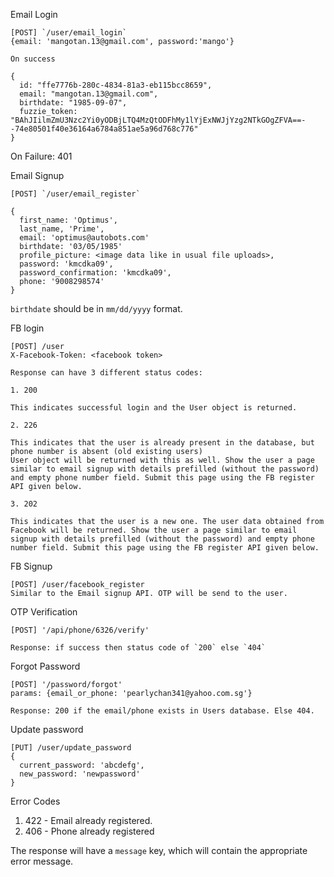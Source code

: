 Email Login

```
[POST] `/user/email_login`
{email: 'mangotan.13@gmail.com', password:'mango'}

On success 

{
  id: "ffe7776b-280c-4834-81a3-eb115bcc8659",
  email: "mangotan.13@gmail.com",
  birthdate: "1985-09-07",
  fuzzie_token: "BAhJIilmZmU3Nzc2Yi0yODBjLTQ4MzQtODFhMy1lYjExNWJjYzg2NTkGOgZFVA==--74e80501f40e36164a6784a851ae5a96d768c776"
}
```

On Failure: 401

Email Signup

```
[POST] `/user/email_register`

{
  first_name: 'Optimus', 
  last_name, 'Prime',
  email: 'optimus@autobots.com' 
  birthdate: '03/05/1985' 
  profile_picture: <image data like in usual file uploads>,
  password: 'kmcdka09',
  password_confirmation: 'kmcdka09',
  phone: '9008298574'
}
```

`birthdate` should be in `mm/dd/yyyy` format.

FB login

```
[POST] /user
X-Facebook-Token: <facebook token>

Response can have 3 different status codes:

1. 200

This indicates successful login and the User object is returned.

2. 226

This indicates that the user is already present in the database, but phone number is absent (old existing users)
User object will be returned with this as well. Show the user a page similar to email signup with details prefilled (without the password) and empty phone number field. Submit this page using the FB register API given below.

3. 202

This indicates that the user is a new one. The user data obtained from Facebook will be returned. Show the user a page similar to email signup with details prefilled (without the password) and empty phone number field. Submit this page using the FB register API given below.
```

FB Signup
```
[POST] /user/facebook_register
Similar to the Email signup API. OTP will be send to the user. 
```

OTP Verification
```
[POST] '/api/phone/6326/verify'

Response: if success then status code of `200` else `404`
```

Forgot Password

```
[POST] '/password/forgot'
params: {email_or_phone: 'pearlychan341@yahoo.com.sg'}

Response: 200 if the email/phone exists in Users database. Else 404. 
```

Update password

```
[PUT] /user/update_password
{
  current_password: 'abcdefg',
  new_password: 'newpassword'
}
```

Error Codes

1. 422 - Email already registered.
2. 406 - Phone already registered 

The response will have a `message` key, which will contain the appropriate error message. 
